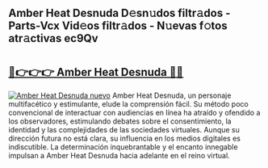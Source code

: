 ## Amber Heat Desnuda D𝚎sn𝚞dos filtr𝚊dos - Parts-Vcx Vid𝚎os filtr𝚊dos - N𝚞evas f𝚘tos atr𝚊ctivas ec9Qv

# <h2><a href="http://mbayie.tromn.icu/?c=Amber+Heat+Desnuda">🔗👉👉👉 Amber Heat Desnuda 🔗🔗</a></h2>

[![Amber Heat Desnuda nuevo](https://i.imgur.com/pEAQMta.gif)](http://mbayie.tromn.icu/?c=Amber+Heat+Desnuda)
Amber Heat Desnuda, un personaje multifacético y estimulante, elude la comprensión fácil. Su método poco convencional de interactuar con audiencias en línea ha atraído y ofendido a los observadores, estimulando debates sobre el consentimiento, la identidad y las complejidades de las sociedades virtuales. Aunque su dirección futura no está clara, su influencia en los medios digitales es indiscutible. La determinación inquebrantable y el encanto innegable impulsan a Amber Heat Desnuda hacia adelante en el reino virtual.
